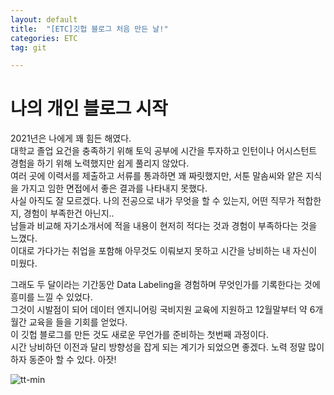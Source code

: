 ```yaml
---
layout: default
title:  "[ETC]깃헙 블로그 처음 만든 날!"
categories: ETC
tag: git

---
```


# 나의 개인 블로그 시작
 2021년은 나에게 꽤 힘든 해였다.  
 대학교 졸업 요건을 충족하기 위해 토익 공부에 시간을 투자하고 인턴이나 어시스턴트 경험을 하기 위해 노력했지만 쉽게 풀리지 않았다.  
 여러 곳에 이력서를 제출하고 서류를 통과하면 꽤 짜릿했지만, 서툰 말솜씨와 얕은 지식을 가지고 임한 면접에서 좋은 결과를 나타내지 못했다.  
 사실 아직도 잘 모르겠다. 나의 전공으로 내가 무엇을 할 수 있는지, 어떤 직무가 적합한지, 경험이 부족한건 아닌지..  
 남들과 비교해 자기소개서에 적을 내용이 현저히 적다는 것과 경험이 부족하다는 것을 느꼈다.  
 이대로 가다가는 취업을 포함해 아무것도 이뤄보지 못하고 시간을 낭비하는 내 자신이 미웠다.  

 그래도 두 달이라는 기간동안 Data Labeling을 경험하며 무엇인가를 기록한다는 것에 흥미를 느낄 수 있었다.  
 그것이 시발점이 되어 데이터 엔지니어링 국비지원 교육에 지원하고 12월말부터 약 6개월간 교육을 들을 기회를 얻었다.  
 이 깃헙 블로그를 만든 것도 새로운 무언가를 준비하는 첫번째 과정이다.  
 시간 낭비하던 이전과 달리 방향성을 잡게 되는 계기가 되었으면 좋겠다. 노력 정말 많이 하자 동준아 할 수 있다. 아잣!





![tt-min](https://user-images.githubusercontent.com/75322297/146238851-4e64c8ed-9c5d-4550-82f9-979e087142f8.jpg)
